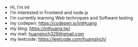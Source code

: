 - Hi, I’m int
- I’m interested in Frontend and node.js
- I’m currently learning Web techniques and Software testing
- my codepen: https://codepen.io/intHuang
- my blog: https://inthuang.tw/
- my mail: huanginch329@gmail.com 
- my leetcode: https://leetcode.com/huanginch/

<!---
huanginch/huanginch is a ✨ special ✨ repository because its `README.md` (this file) appears on your GitHub profile.
You can click the Preview link to take a look at your changes.
--->
